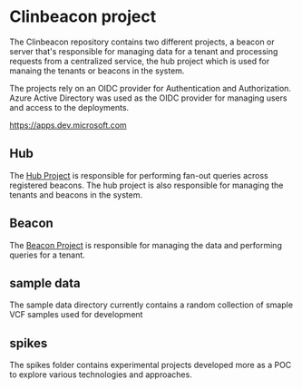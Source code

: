 # Clinbeacon project

The Clinbeacon repository contains two different projects, a beacon or server that's responsible for managing data for a tenant and processing requests from a centralized service, the hub project which is used for manaing the tenants or beacons in the system.

The projects rely on an OIDC provider for Authentication and Authorization.  Azure Active Directory was used as the OIDC provider for managing users and access to the deployments.

https://apps.dev.microsoft.com

## Hub
The [Hub Project](https://github.com/ClinGen/clinbeacon/tree/master/hub) is responsible for performing fan-out queries across registered beacons. The hub project is also responsible for managing the tenants and beacons in the system.

## Beacon
The [Beacon Project](https://github.com/ClinGen/clinbeacon/tree/master/beacon) is responsible for managing the data and performing queries for a tenant.

## sample data
The sample data directory currently contains a random collection of smaple VCF samples used for development

## spikes
The spikes folder contains experimental projects developed more as a POC to explore various technologies and approaches.
